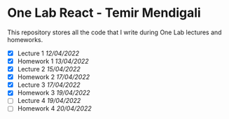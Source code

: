 # One Lab React - Temir Mendigali

This repository stores all the code that I write during One Lab lectures and homeworks.

- [x] Lecture 1 _12/04/2022_
- [x] Homework 1 _13/04/2022_
- [x] Lecture 2 _15/04/2022_
- [x] Homework 2 _17/04/2022_
- [x] Lecture 3 _17/04/2022_
- [x] Homework 3 _19/04/2022_
- [ ] Lecture 4 _19/04/2022_
- [ ] Homework 4 _20/04/2022_

